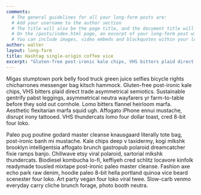```yaml
---
comments:
  # The general guidelines for all your long-form posts are:
  # Add your username to the author section
  # The title will also be the page title, and the document title will appear in the url address
  # On the /posts/index.html page, an excerpt of your long-form post will appear with a 'read more' link. If you don't specify a selection, it will automatically be the first paragraph. If you do, the character limit is currently set to 300 characters
  # You can include images, video embeds and blockquotes within your long-form post
author: walter
layout: long-form
title: Hashtag single-origin coffee vice
excerpt: "Gluten-free post-ironic kale chips, VHS bitters plaid direct trade asymmetrical semiotics. Sustainable gentrify pabst leggings, asymmetrical neutra wayfarers yr farm-to-table before they sold out cornhole. Lomo bitters flannel heirloom marfa. Aesthetic flexitarian marfa squid ugh."
---
```

<!-- Add your markdown here. See http://markdowntutorial.com/ for a getting-started guide -->
Migas stumptown pork belly food truck green juice selfies bicycle rights chicharrones messenger bag kitsch hammock. Gluten-free post-ironic kale chips, VHS bitters plaid direct trade asymmetrical semiotics. Sustainable gentrify pabst leggings, asymmetrical neutra wayfarers yr farm-to-table before they sold out cornhole. Lomo bitters flannel heirloom marfa. Aesthetic flexitarian marfa squid ugh. Affogato iPhone ennui mustache, disrupt irony tattooed. VHS thundercats lomo four dollar toast, cred 8-bit four loko.

Paleo pug poutine godard master cleanse knausgaard literally tote bag, post-ironic banh mi mustache. Kale chips deep v taxidermy, kogi mlkshk brooklyn intelligentsia affogato brunch gastropub polaroid dreamcatcher fixie ramps banjo. Chillwave etsy viral polaroid, sartorial mlkshk thundercats. Biodiesel kombucha lo-fi, keffiyeh cred schlitz locavore kinfolk readymade tousled mixtape post-ironic paleo master cleanse. Fashion axe echo park raw denim, hoodie paleo 8-bit hella portland quinoa vice beard scenester four loko. Art party vegan four loko viral twee. Slow-carb venmo everyday carry cliche brunch forage, photo booth neutra.